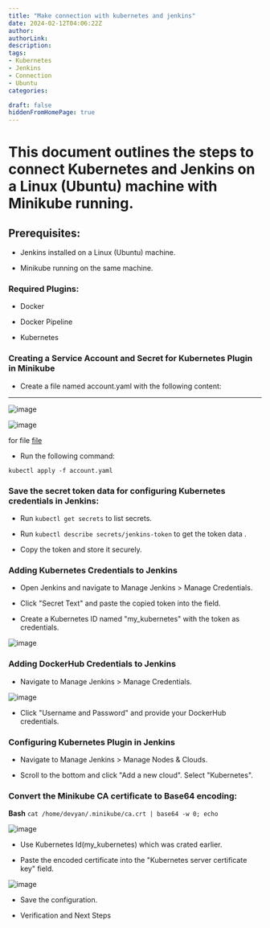 ```yaml
---
title: "Make connection with kubernetes and jenkins"
date: 2024-02-12T04:06:22Z
author:
authorLink:
description:
tags:
- Kubernetes
- Jenkins
- Connection
- Ubuntu
categories:

draft: false
hiddenFromHomePage: true
---
```


# This document outlines the steps to connect Kubernetes and Jenkins on a Linux (Ubuntu) machine with Minikube running.

## Prerequisites: 

* Jenkins installed on a Linux (Ubuntu) machine.

* Minikube running on the same machine.


### Required Plugins:

* Docker

* Docker Pipeline

* Kubernetes

### Creating a Service Account and Secret for Kubernetes Plugin in Minikube

* Create a file named account.yaml with the following content:

---

![image](https://github.com/yahyagulshan/yahyagulshan.com/assets/59036269/332a4a5a-5751-4954-8fc0-541cd1c0e455)

![image](https://github.com/yahyagulshan/yahyagulshan.com/assets/59036269/f18a363a-edc0-4863-8f30-390a92c62ab1)


for file [file](https://yahyagulshan.com/posts/file-content-(account.yaml))

* Run the following command:

`kubectl apply -f account.yaml`

### Save the secret token data for configuring Kubernetes credentials in Jenkins:

* Run `kubectl get secrets` to list secrets.

* Run `kubectl describe secrets/jenkins-token` to get the token data .

*  Copy the token and store it securely.

### Adding Kubernetes Credentials to Jenkins

* Open Jenkins and navigate to Manage Jenkins > Manage Credentials.

* Click "Secret Text" and paste the copied token into the field.

* Create a Kubernetes ID named "my_kubernetes" with the token as credentials.

![image](https://github.com/yahyagulshan/yahyagulshan.com/assets/59036269/f6148637-19c5-4349-9348-e907ab1157b8)


### Adding DockerHub Credentials to Jenkins


* Navigate to Manage Jenkins > Manage Credentials.

![image](https://github.com/yahyagulshan/yahyagulshan.com/assets/59036269/6873ea53-690d-4529-9f65-e5035d05cc0a)



* Click "Username and Password" and provide your DockerHub credentials.

### Configuring Kubernetes Plugin in Jenkins

* Navigate to Manage Jenkins > Manage Nodes & Clouds.

* Scroll to the bottom and click "Add a new cloud". Select "Kubernetes".

### Convert the Minikube CA certificate to Base64 encoding:

**Bash**
`cat /home/devyan/.minikube/ca.crt | base64 -w 0; echo`

![image](https://github.com/yahyagulshan/yahyagulshan.com/assets/59036269/b669f786-c427-43c1-ae46-0729a30e991e)


* Use Kubernetes Id(my_kubernetes) which was crated earlier.

* Paste the encoded certificate into the "Kubernetes server certificate key" field.

![image](https://github.com/yahyagulshan/yahyagulshan.com/assets/59036269/175f251a-893a-4326-bc9b-f9546b1fc2e3)


* Save the configuration.

* Verification and Next Steps





                                               

